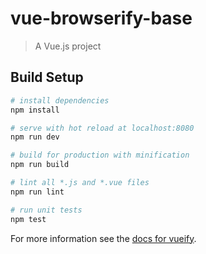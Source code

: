 # vue-browserify-base

> A Vue.js project

## Build Setup

``` bash
# install dependencies
npm install

# serve with hot reload at localhost:8080
npm run dev

# build for production with minification
npm run build

# lint all *.js and *.vue files
npm run lint

# run unit tests
npm test
```

For more information see the [docs for vueify](https://github.com/vuejs/vueify).
